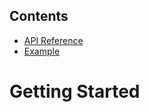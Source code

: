 Contents
--------
* [API Reference](api_ref.md)
* [Example](example/index.md)

# Getting Started

``` important:: Its a note! in markdown!
```

